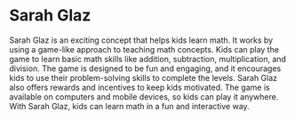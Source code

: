 # Sarah Glaz

Sarah Glaz is an exciting concept that helps kids learn math. It works by using a game-like approach to teaching math concepts. Kids can play the game to learn basic math skills like addition, subtraction, multiplication, and division. The game is designed to be fun and engaging, and it encourages kids to use their problem-solving skills to complete the levels. Sarah Glaz also offers rewards and incentives to keep kids motivated. The game is available on computers and mobile devices, so kids can play it anywhere. With Sarah Glaz, kids can learn math in a fun and interactive way.
